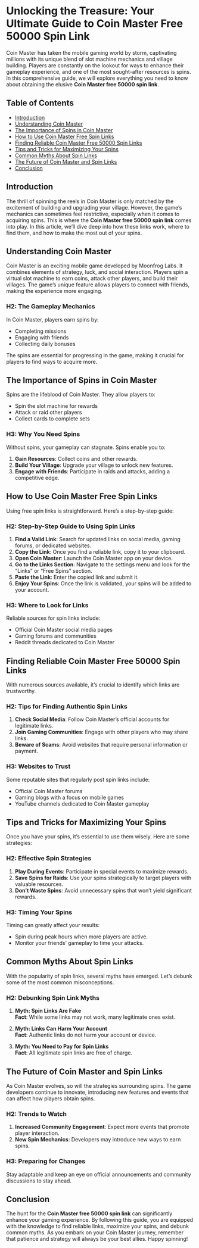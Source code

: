 # Unlocking the Treasure: Your Ultimate Guide to Coin Master Free 50000 Spin Link

Coin Master has taken the mobile gaming world by storm, captivating millions with its unique blend of slot machine mechanics and village building. Players are constantly on the lookout for ways to enhance their gameplay experience, and one of the most sought-after resources is spins. In this comprehensive guide, we will explore everything you need to know about obtaining the elusive **Coin Master free 50000 spin link**. 

## Table of Contents
- [Introduction](#introduction)
- [Understanding Coin Master](#understanding-coin-master)
- [The Importance of Spins in Coin Master](#the-importance-of-spins-in-coin-master)
- [How to Use Coin Master Free Spin Links](#how-to-use-coin-master-free-spin-links)
- [Finding Reliable Coin Master Free 50000 Spin Links](#finding-reliable-coin-master-free-50000-spin-links)
- [Tips and Tricks for Maximizing Your Spins](#tips-and-tricks-for-maximizing-your-spins)
- [Common Myths About Spin Links](#common-myths-about-spin-links)
- [The Future of Coin Master and Spin Links](#the-future-of-coin-master-and-spin-links)
- [Conclusion](#conclusion)

## Introduction

The thrill of spinning the reels in Coin Master is only matched by the excitement of building and upgrading your village. However, the game’s mechanics can sometimes feel restrictive, especially when it comes to acquiring spins. This is where the **Coin Master free 50000 spin link** comes into play. In this article, we’ll dive deep into how these links work, where to find them, and how to make the most out of your spins.

## Understanding Coin Master

Coin Master is an exciting mobile game developed by Moonfrog Labs. It combines elements of strategy, luck, and social interaction. Players spin a virtual slot machine to earn coins, attack other players, and build their villages. The game’s unique feature allows players to connect with friends, making the experience more engaging.

### H2: The Gameplay Mechanics

In Coin Master, players earn spins by:
- Completing missions
- Engaging with friends
- Collecting daily bonuses

The spins are essential for progressing in the game, making it crucial for players to find ways to acquire more.

## The Importance of Spins in Coin Master

Spins are the lifeblood of Coin Master. They allow players to:
- Spin the slot machine for rewards
- Attack or raid other players
- Collect cards to complete sets

### H3: Why You Need Spins

Without spins, your gameplay can stagnate. Spins enable you to:
1. **Gain Resources**: Collect coins and other rewards.
2. **Build Your Village**: Upgrade your village to unlock new features.
3. **Engage with Friends**: Participate in raids and attacks, adding a competitive edge.

## How to Use Coin Master Free Spin Links

Using free spin links is straightforward. Here’s a step-by-step guide:

### H2: Step-by-Step Guide to Using Spin Links

1. **Find a Valid Link**: Search for updated links on social media, gaming forums, or dedicated websites.
2. **Copy the Link**: Once you find a reliable link, copy it to your clipboard.
3. **Open Coin Master**: Launch the Coin Master app on your device.
4. **Go to the Links Section**: Navigate to the settings menu and look for the “Links” or “Free Spins” section.
5. **Paste the Link**: Enter the copied link and submit it.
6. **Enjoy Your Spins**: Once the link is validated, your spins will be added to your account.

### H3: Where to Look for Links

Reliable sources for spin links include:
- Official Coin Master social media pages
- Gaming forums and communities
- Reddit threads dedicated to Coin Master

## Finding Reliable Coin Master Free 50000 Spin Links

With numerous sources available, it’s crucial to identify which links are trustworthy.

### H2: Tips for Finding Authentic Spin Links

1. **Check Social Media**: Follow Coin Master’s official accounts for legitimate links.
2. **Join Gaming Communities**: Engage with other players who may share links.
3. **Beware of Scams**: Avoid websites that require personal information or payment.

### H3: Websites to Trust

Some reputable sites that regularly post spin links include:
- Official Coin Master forums
- Gaming blogs with a focus on mobile games
- YouTube channels dedicated to Coin Master gameplay

## Tips and Tricks for Maximizing Your Spins

Once you have your spins, it’s essential to use them wisely. Here are some strategies:

### H2: Effective Spin Strategies

1. **Play During Events**: Participate in special events to maximize rewards.
2. **Save Spins for Raids**: Use your spins strategically to target players with valuable resources.
3. **Don’t Waste Spins**: Avoid unnecessary spins that won’t yield significant rewards.

### H3: Timing Your Spins

Timing can greatly affect your results:
- Spin during peak hours when more players are active.
- Monitor your friends’ gameplay to time your attacks.

## Common Myths About Spin Links

With the popularity of spin links, several myths have emerged. Let’s debunk some of the most common misconceptions.

### H2: Debunking Spin Link Myths

1. **Myth: Spin Links Are Fake**  
   **Fact**: While some links may not work, many legitimate ones exist.

2. **Myth: Links Can Harm Your Account**  
   **Fact**: Authentic links do not harm your account or device.

3. **Myth: You Need to Pay for Spin Links**  
   **Fact**: All legitimate spin links are free of charge.

## The Future of Coin Master and Spin Links

As Coin Master evolves, so will the strategies surrounding spins. The game developers continue to innovate, introducing new features and events that can affect how players obtain spins.

### H2: Trends to Watch

1. **Increased Community Engagement**: Expect more events that promote player interaction.
2. **New Spin Mechanics**: Developers may introduce new ways to earn spins.

### H3: Preparing for Changes

Stay adaptable and keep an eye on official announcements and community discussions to stay ahead.

## Conclusion

The hunt for the **Coin Master free 50000 spin link** can significantly enhance your gaming experience. By following this guide, you are equipped with the knowledge to find reliable links, maximize your spins, and debunk common myths. As you embark on your Coin Master journey, remember that patience and strategy will always be your best allies. Happy spinning!

